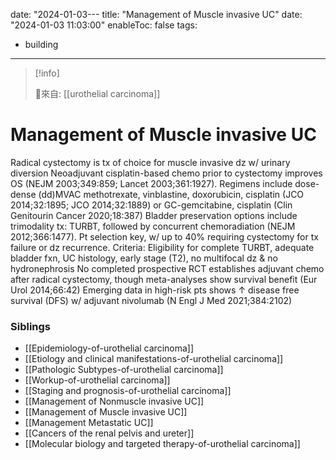 date: "2024-01-03---
title: "Management of Muscle invasive UC"
date: "2024-01-03 11:03:00"
enableToc: false
tags:
  - building
---
> [!info]
>
> 🌱來自: [[urothelial carcinoma]]
# Management of Muscle invasive UC
Radical cystectomy is tx of choice for muscle invasive dz w/ urinary diversion
Neoadjuvant cisplatin-based chemo prior to cystectomy improves OS (NEJM 2003;349:859; Lancet 2003;361:1927). Regimens include dose-dense (dd)MVAC methotrexate, vinblastine, doxorubicin, cisplatin (JCO 2014;32:1895; JCO 2014;32:1889) or GC-gemcitabine, cisplatin (Clin Genitourin Cancer 2020;18:387)
Bladder preservation options include trimodality tx: TURBT, followed by concurrent chemoradiation (NEJM 2012;366:1477). Pt selection key, w/ up to 40% requiring cystectomy for tx failure or dz recurrence. Criteria: Eligibility for complete TURBT, adequate bladder fxn, UC histology, early stage (T2), no multifocal dz & no hydronephrosis
No completed prospective RCT establishes adjuvant chemo after radical cystectomy, though meta-analyses show survival benefit (Eur Urol 2014;66:42)
Emerging data in high-risk pts shows ↑ disease free survival (DFS) w/ adjuvant nivolumab (N Engl J Med 2021;384:2102)
### Siblings
- [[Epidemiology-of-urothelial carcinoma]]
- [[Etiology and clinical manifestations-of-urothelial carcinoma]]
- [[Pathologic Subtypes-of-urothelial carcinoma]]
- [[Workup-of-urothelial carcinoma]]
- [[Staging and prognosis-of-urothelial carcinoma]]
- [[Management of Nonmuscle invasive UC]]
- [[Management of Muscle invasive UC]]
- [[Management Metastatic UC]]
- [[Cancers of the renal pelvis and ureter]]
- [[Molecular biology and targeted therapy-of-urothelial carcinoma]]
